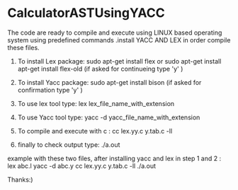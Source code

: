 # CalculatorASTUsingYACC
The code are ready to compile and execute using LINUX based operating system using predefined commands .install YACC AND LEX in order compile these files.
1) To install Lex package:
  sudo apt-get install flex
  or
  sudo apt-get install apt-get install flex-old
  (if asked for continueing type 'y' )

2) To install Yacc package:
  sudo apt-get install bison
  (if asked for confirmation type 'y' )
  
3) To use lex tool type:
  lex lex_file_name_with_extension
  
4) To use Yacc tool type:
  yacc -d yacc_file_name_with_extension
  
5) To compile and execute with c :
  cc lex.yy.c y.tab.c -ll

6) finally to check output type:
  ./a.out
  
  
  example with these two files, after installing yacc and lex in step 1 and 2 :
    lex abc.l
    yacc -d abc.y
    cc lex.yy.c y.tab.c -ll
    ./a.out
    
  Thanks:)
  
  

